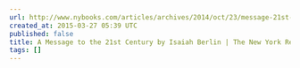 ```yaml
---
url: http://www.nybooks.com/articles/archives/2014/oct/23/message-21st-century/
created_at: 2015-03-27 05:39 UTC
published: false
title: A Message to the 21st Century by Isaiah Berlin | The New York Review of Books
tags: []
---
```




